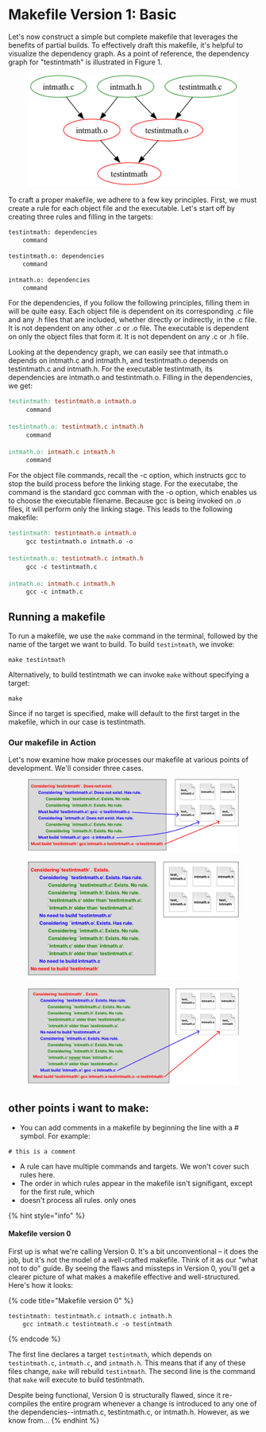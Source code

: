 # Makefile Version 1: Basic

Let's now construct a simple but complete makefile that leverages the benefits of partial builds. To effectively draft this makefile, it's helpful to visualize the dependency graph. As a point of reference, the dependency graph for "testintmath" is illustrated in Figure 1.

<figure><img src="../../.gitbook/assets/dependency_graph (1).png" alt=""><figcaption></figcaption></figure>



To craft a proper makefile, we adhere to a few key principles. First, we must create a rule for each object file and the executable. Let's start off by creating three rules and filling in the targets:&#x20;

```
testintmath: dependencies
    command

testintmath.o: dependencies
    command

intmath.o: dependencies
    command
```

For the dependencies, if you follow the following principles, filling them in will be quite easy. Each object file is dependent on its corresponding .c file and any .h files that are included, whether directly or indirectly, in the .c file. It is not dependent on any other .c or .o file. The executable is dependent on only the object files that form it. It is not dependent on any .c or .h file.&#x20;

Looking at the dependency graph, we can easily see that intmath.o depends on intmath.c and intmath.h, and testintmath.o depends on testintmath.c and intmath.h. For the executable testintmath, its dependencies are intmath.o and testintmath.o. Filling in the dependencies, we get:

```makefile
testintmath: testintmath.o intmath.o
     command

testintmath.o: testintmath.c intmath.h
     command

intmath.o: intmath.c intmath.h
     command
```

For the object file commands, recall the -c option, which instructs gcc to stop the build process before the linking stage. For the executabe, the command is the standard gcc comman with the -o option, which enables us to choose the executable filename. Because gcc is being invoked on .o files, it will perform only the linking stage. This leads to the following makefile:



```makefile
testintmath: testintmath.o intmath.o
     gcc testintmath.o intmath.o -o 

testintmath.o: testintmath.c intmath.h
     gcc -c testintmath.c

intmath.o: intmath.c intmath.h
     gcc -c intmath.c
```

## Running a makefile

To run a makefile, we use the `make` command in the terminal, followed by the name of the target we want to build. To build `testintmath`, we invoke:

```
make testintmath
```

Alternatively, to build testintmath we can invoke `make` without specifying a target:

```
make
```

Since if no target is specified, make will default to the first target in the makefile, which in our case is testintmath.&#x20;

### Our makefile in Action

Let's now examine how make processes our makefile at various points of development. We'll consider three cases.

<figure><img src="../../.gitbook/assets/Group 19 (1).png" alt=""><figcaption></figcaption></figure>

<figure><img src="../../.gitbook/assets/Group 20.png" alt=""><figcaption></figcaption></figure>

<figure><img src="../../.gitbook/assets/Group 22.png" alt=""><figcaption></figcaption></figure>

## other points i want to make:

* You can add comments in a makefile by beginning the line with a # symbol. For example:

```
# this is a comment
```

* A rule can have multiple commands and targets. We won't cover such rules here.&#x20;
* The order in which rules appear in the makefile isn't signifigant, except for the first rule, which&#x20;
* doesn't process all rules. only ones&#x20;



{% hint style="info" %}
#### Makefile version 0

First up is what we're calling Version 0. It's a bit unconventional – it does the job, but it's not the model of a well-crafted makefile. Think of it as our "what not to do" guide. By seeing the flaws and missteps in Version 0, you'll get a clearer picture of what makes a makefile effective and well-structured. Here's how it looks:

{% code title="Makefile version 0" %}
```
testintmath: testintmath.c intmath.c intmath.h
    gcc intmath.c testintmath.c -o testintmath
```
{% endcode %}

The first line declares a target `testintmath`, which depends on `testintmath.c`, `intmath.c`, and `intmath.h`. This means that if any of these files change, `make` will rebuild `testintmath`. The second line is the command that `make` will execute to build testintmath.&#x20;

Despite being functional, Version 0 is structurally flawed, since it re-compiles the entire program whenever a change is introduced to any one of the dependencies--intmath.c, testintmath.c, or intmath.h. However, as we know from...
{% endhint %}
